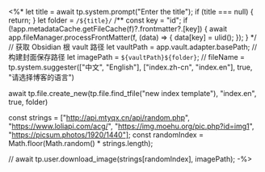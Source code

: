 <%*
let title = await tp.system.prompt("Enter the title");
if (title === null) {
	return;
}
let folder = `/${title}/`
/**
const key = "id";
if (!app.metadataCache.getFileCache(f)?.frontmatter?.[key]) {
	await app.fileManager.processFrontMatter(f, (data) => {
		data[key] = ulid();
	});
}
*/
// 获取 Obsidian 根 vault 路径
let vaultPath = app.vault.adapter.basePath;
// 构建封面保存路径
let imagePath = `${vaultPath}${folder}`;
// fileName = tp.system.suggester(["中文", "English"], ["index.zh-cn", "index.en"], true, "请选择博客的语言")

await tp.file.create_new(tp.file.find_tfile("new index template"), "index.en", true, folder)

const strings = ["http://api.mtyqx.cn/api/random.php", "https://www.loliapi.com/acg/", "https://img.moehu.org/pic.php?id=img1", "https://picsum.photos/1920/1440"];
const randomIndex = Math.floor(Math.random() * strings.length);

// await tp.user.download_image(strings[randomIndex], imagePath);
-%>



